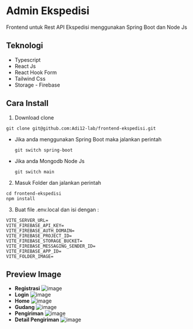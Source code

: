 # Admin Ekspedisi
Frontend untuk Rest API Ekspedisi menggunakan Spring Boot dan Node Js

## Teknologi
* Typescript
* React Js
* React Hook Form
* Tailwind Css
* Storage - Firebase

## Cara Install
1. Download clone
```
git clone git@github.com:Adi12-lab/frontend-ekspedisi.git
```
- Jika anda menggunakan Spring Boot maka jalankan perintah
  ```
  git switch spring-boot
  ```
- Jika anda Mongodb Node Js
  ```
  git switch main
  ```

2. Masuk Folder dan jalankan perintah
```
cd frontend-ekspedisi
npm install
```
3. Buat file .env.local dan isi dengan :
```
VITE_SERVER_URL= 
VITE_FIREBASE_API_KEY=
VITE_FIREBASE_AUTH_DOMAIN=
VITE_FIREBASE_PROJECT_ID=
VITE_FIREBASE_STORAGE_BUCKET=
VITE_FIREBASE_MESSAGING_SENDER_ID=
VITE_FIREBASE_APP_ID=
VITE_FOLDER_IMAGE=
```
## Preview Image
- **Registrasi**
![image](https://drive.google.com/uc?export=view&id=1iNzG5yHLcRUU4KcabpgjnDSPPhX3af39)
- **Login**
![image](https://drive.google.com/uc?export=view&id=1pn3HDRyga6V3C2IvBsB-0C3-VMdTHqXk)
- **Home**
![image](https://drive.google.com/uc?export=view&id=1glE4Y5JYGl6p-H6XAuOg7W5-SUQgloIY)
- **Gudang**
![image](https://drive.google.com/uc?export=view&id=1EA8rF_MWpy086-tjvih90V_gyGpDIYQe)
- **Pengiriman**
![image](https://drive.google.com/uc?export=view&id=1c116rVUJNcVcMrjEvXjJLSMD-B2z-onI)
- **Detail Pengiriman**
![image](https://drive.google.com/uc?export=view&id=1v8QS5Jmsr4KArNjGBpodxC6YqgBJ6Fma)

